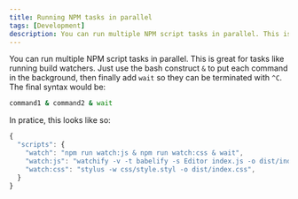 ```yaml
---
title: Running NPM tasks in parallel
tags: [Development]
description: You can run multiple NPM script tasks in parallel. This is great for tasks like running build watchers.
---
```


You can run multiple NPM script tasks in parallel. This is great for tasks like running build watchers. Just use the bash construct `&` to put each command in the background, then finally add `wait` so they can be terminated with `^C`. The final syntax would be:

```sh
command1 & command2 & wait
```

In pratice, this looks like so:

```js
{
  "scripts": {
    "watch": "npm run watch:js & npm run watch:css & wait",
    "watch:js": "watchify -v -t babelify -s Editor index.js -o dist/index.js",
    "watch:css": "stylus -w css/style.styl -o dist/index.css",
  }
}
```
